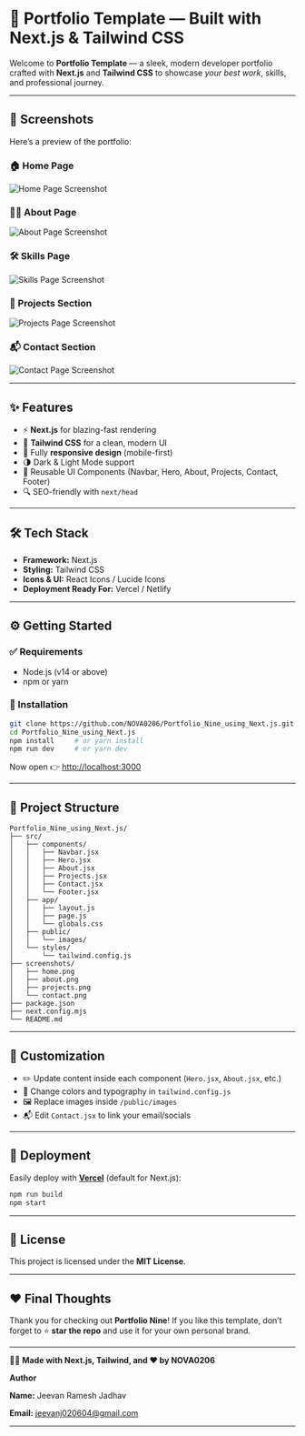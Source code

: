 # 🌟 Portfolio Template — Built with Next.js & Tailwind CSS  

Welcome to **Portfolio Template** — a sleek, modern developer portfolio crafted with **Next.js** and **Tailwind CSS** to showcase _your best work_, skills, and professional journey.  

---

## 📸 Screenshots  

Here’s a preview of the portfolio:  

### 🏠 Home Page  
![Home Page Screenshot](Website-snippet.png) 

### 👨‍💻 About Page  
![About Page Screenshot](Website-snippet1.png)

### 🛠️ Skills Page  
![Skills Page Screenshot](Website-snippet2.png)  

### 🚀 Projects Section  
![Projects Page Screenshot](Website-snippet3.png)  

### 📬 Contact Section  
![Contact Page Screenshot](Website-snippet4.png)  

---

## ✨ Features  

- ⚡ **Next.js** for blazing-fast rendering  
- 🎨 **Tailwind CSS** for a clean, modern UI  
- 📱 Fully **responsive design** (mobile-first)  
- 🌗 Dark & Light Mode support  
- 🧩 Reusable UI Components (Navbar, Hero, About, Projects, Contact, Footer)  
- 🔍 SEO-friendly with `next/head`  

---

## 🛠️ Tech Stack  

- **Framework:** Next.js  
- **Styling:** Tailwind CSS  
- **Icons & UI:** React Icons / Lucide Icons  
- **Deployment Ready For:** Vercel / Netlify  

---

## ⚙️ Getting Started  

### ✅ Requirements  
- Node.js (v14 or above)  
- npm or yarn  

### 🚀 Installation  

```bash
git clone https://github.com/NOVA0206/Portfolio_Nine_using_Next.js.git
cd Portfolio_Nine_using_Next.js
npm install     # or yarn install
npm run dev     # or yarn dev
````

Now open 👉 [http://localhost:3000](http://localhost:3000)

---

## 📂 Project Structure

```
Portfolio_Nine_using_Next.js/
├── src/
│   ├── components/
│   │   ├── Navbar.jsx
│   │   ├── Hero.jsx
│   │   ├── About.jsx
│   │   ├── Projects.jsx
│   │   ├── Contact.jsx
│   │   └── Footer.jsx
│   ├── app/
│   │   ├── layout.js
│   │   ├── page.js
│   │   └── globals.css
│   ├── public/
│   │   └── images/
│   └── styles/
│       └── tailwind.config.js
├── screenshots/
│   ├── home.png
│   ├── about.png
│   ├── projects.png
│   └── contact.png
├── package.json
├── next.config.mjs
└── README.md
```

---

## 🎨 Customization

* ✏️ Update content inside each component (`Hero.jsx`, `About.jsx`, etc.)
* 🎨 Change colors and typography in `tailwind.config.js`
* 🖼️ Replace images inside `/public/images`
* 📬 Edit `Contact.jsx` to link your email/socials

---

## 🚀 Deployment

Easily deploy with [**Vercel**](https://vercel.com) (default for Next.js):

```bash
npm run build
npm start
```

---

## 📜 License

This project is licensed under the **MIT License**.

---

## ❤️ Final Thoughts

Thank you for checking out **Portfolio Nine**!
If you like this template, don’t forget to ⭐ **star the repo** and use it for your own personal brand.

---

👨‍💻 **Made with Next.js, Tailwind, and ❤️ by NOVA0206**

**Author**

**Name:** Jeevan Ramesh Jadhav

**Email:** jeevanj020604@gmail.com

---
